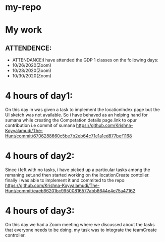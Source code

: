 # my-repo
# My work
## ATTENDENCE:
- ATTENDANCE:I have attended the GDP 1 classes on the following days:
- 10/26/2020(Zoom)
- 10/28/2020(Zoom)
- 10/30/2020(Zoom)
# 4 hours of day1:
On this day in was given a task to implement the locationIndex page but the UI sketch was not available. So i have behaved as an helping hand for sumana while creating the Competation details page.link to opur contribution i.e commit of sumana
https://github.com/Krishna-Koyyalamudi/The-Hunt/commit/6706288660c5be7b2eb64c71e1a1ed877bef1168

# 4 hours of day2:
Since i left with no tasks, i have picked up a particular tasks among the remaning set.and then started working on the locationCreate contoller. finally i was able to implement it and commited to the repo https://github.com/Krishna-Koyyalamudi/The-Hunt/commit/eaeb66201bc99500816577abb8644e4e75a47162
# 4 hours of day3:
On this day we had a Zoom meeting where we discussed about the tasks that everyone needs to be doing. my task was to integrate the teamCreate controller.
